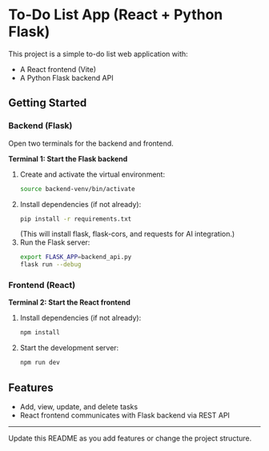 # To-Do List App (React + Python Flask)

This project is a simple to-do list web application with:
- A React frontend (Vite)
- A Python Flask backend API

## Getting Started

### Backend (Flask)
Open two terminals for the backend and frontend.

**Terminal 1: Start the Flask backend**
1. Create and activate the virtual environment:
   ```bash
   source backend-venv/bin/activate
   ```
2. Install dependencies (if not already):
   ```bash
   pip install -r requirements.txt
   ```
   (This will install flask, flask-cors, and requests for AI integration.)
3. Run the Flask server:
   ```bash
   export FLASK_APP=backend_api.py
   flask run --debug
   ```

### Frontend (React)
**Terminal 2: Start the React frontend**
1. Install dependencies (if not already):
   ```bash
   npm install
   ```
2. Start the development server:
   ```bash
   npm run dev
   ```

## Features
- Add, view, update, and delete tasks
- React frontend communicates with Flask backend via REST API

---

Update this README as you add features or change the project structure.
